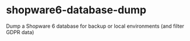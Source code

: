 # shopware6-database-dump
Dump a Shopware 6 database for backup or local environments (and filter GDPR data)
